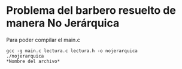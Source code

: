 # Problema del barbero resuelto de manera No Jerárquica
Para poder compilar el main.c
```
gcc -g main.c lectura.c lectura.h -o nojerarquica
./nojerarquica
*Nombre del archivo*
```
